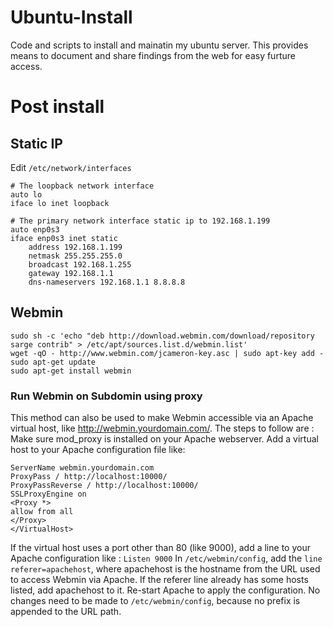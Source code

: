 # Ubuntu-Install
Code and scripts to install and mainatin my ubuntu server. This provides means to document and share findings from the web for easy furture access.

# Post install
## Static IP
Edit ```/etc/network/interfaces```
```
# The loopback network interface
auto lo
iface lo inet loopback

# The primary network interface static ip to 192.168.1.199
auto enp0s3
iface enp0s3 inet static
    address 192.168.1.199
    netmask 255.255.255.0
    broadcast 192.168.1.255
    gateway 192.168.1.1
    dns-nameservers 192.168.1.1 8.8.8.8
```

## Webmin
```
sudo sh -c 'echo "deb http://download.webmin.com/download/repository sarge contrib" > /etc/apt/sources.list.d/webmin.list'
wget -qO - http://www.webmin.com/jcameron-key.asc | sudo apt-key add -
sudo apt-get update
sudo apt-get install webmin
```
### Run Webmin on Subdomin using proxy

This method can also be used to make Webmin accessible via an Apache virtual host, like http://webmin.yourdomain.com/. The steps to follow are :
Make sure mod_proxy is installed on your Apache webserver.
Add a virtual host to your Apache configuration file like:
```<VirtualHost _default_>
ServerName webmin.yourdomain.com
ProxyPass / http://localhost:10000/
ProxyPassReverse / http://localhost:10000/
SSLProxyEngine on
<Proxy *>
allow from all
</Proxy>
</VirtualHost>
```
If the virtual host uses a port other than 80 (like 9000), add a line to your Apache configuration like :
```Listen 9000```
In ```/etc/webmin/config```, add the ```line referer=apachehost```, where apachehost is the hostname from the URL used to access Webmin via Apache. If the referer line already has some hosts listed, add apachehost to it.
Re-start Apache to apply the configuration.
No changes need to be made to ```/etc/webmin/config```, because no prefix is appended to the URL path.
